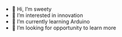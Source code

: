 - 👋 Hi, I’m sweety
- 👀 I’m interested in innovation
- 🌱 I’m currently learning Arduino
- 💞️ I’m looking for opportunity to learn more


<!---
swee-ty07/swee-ty07 is a ✨ special ✨ repository because its `README.md` (this file) appears on your GitHub profile.
You can click the Preview link to take a look at your changes.
--->
